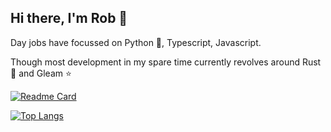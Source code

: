 ## Hi there, I'm Rob 👋

<!--
**sinon/sinon** is a ✨ _special_ ✨ repository because its `README.md` (this file) appears on your GitHub profile.

Here are some ideas to get you started:

- 🔭 I’m currently working on ...
- 🌱 I’m currently learning ...
- 👯 I’m looking to collaborate on ...
- 🤔 I’m looking for help with ...
- 💬 Ask me about ...
- 📫 How to reach me: ...
- 😄 Pronouns: ...
- ⚡ Fun fact: ...
-->

Day jobs have focussed on Python 🐍, Typescript, Javascript.

Though most development in my spare time currently revolves around Rust 🦀 and Gleam ⭐

[![Readme Card](https://github-readme-stats.vercel.app/api?username=sinon&show_icons=true&theme=react&rank_icon=github&card_width=475)](https://github.com/dmmulroy/github-readme-stats)

[![Top Langs](https://github-readme-stats.vercel.app/api/top-langs/?username=sinon&theme=react&card_width=500)](https://github.com/anuraghazra/github-readme-stats)

